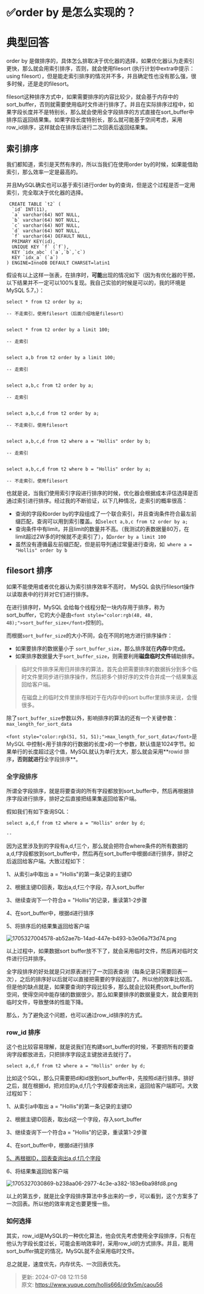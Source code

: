 # ✅order by 是怎么实现的？

# 典型回答


order by 是做排序的，具体怎么排取决于优化器的选择，如果优化器认为走索引更快，那么就会用索引排序，否则，就会使用filesort (执行计划中extra中提示：using filesort），但是能走索引排序的情况并不多，并且确定性也没有那么强，很多时候，还是走的filesort。



filesort这种排序方式中，如果需要排序的内容比较少，就会基于内存中的sort_buffer，否则就需要使用临时文件进行排序了。并且在实际排序过程中，如果字段长度并不是特别长，那么就会使用全字段排序的方式直接在sort_buffer中排序后返回结果集。如果字段长度特别长，那么就可能基于空间考虑，采用row_id排序，这样就会在排序后进行二次回表后返回结果集。



## 索引排序


我们都知道，索引是天然有序的，所以当我们在使用order by的时候，如果能借助索引，那么效率一定是最高的。



并且MySQL确实也可以基于索引进行order by的查询，但是这个过程是否一定用索引，完全取决于优化器的选择。



```plain
 CREATE TABLE `t2` (          
  `id` INT(11),
  `a` varchar(64) NOT NULL,                                                                                                                                                          
  `b` varchar(64) NOT NULL,                                                                                                                                                          
  `c` varchar(64) NOT NULL,                                                                                                                                                          
  `d` varchar(64) NOT NULL,                                                                                                                                                          
  `f` varchar(64) DEFAULT NULL,    
  PRIMARY KEY(id),
  UNIQUE KEY `f` (`f`),                                                                                                                                                              
  KEY `idx_abc` (`a`,`b`,`c`)         
  KEY `idx_a` (`a`)    
) ENGINE=InnoDB DEFAULT CHARSET=latin1
```



假设有以上这样一张表，在排序时，**可能**出现的情况如下（因为有优化器的干预，以下结果并不一定可以100%复现。我自己实验的时候是可以的，我的环境是MySQL 5.7，）：



```plain
select * from t2 order by a;

-- 不走索引，使用filesort（后面介绍啥是filesort）


select * from t2 order by a limit 100;

-- 走索引


select a,b from t2 order by a limit 100;

-- 走索引


select a,b,c from t2 order by a;

-- 走索引


select a,b,c,d from t2 order by a;

-- 不走索引，使用filesort


select a,b,c,d from t2 where a = "Hollis" order by b;

-- 走索引


select a,b,c,d from t2 where b = "Hollis" order by a;

-- 不走索引，使用filesort

```



也就是说，当我们使用索引字段进行排序的时候，优化器会根据成本评估选择是否通过索引进行排序。经过我的不断验证，以下几种情况，走索引的概率很高：



+ 查询的字段和order by的字段组成了一个联合索引，并且查询条件符合最左前缀匹配，查询可以用到索引覆盖。如`select a,b,c from t2 order by a;`
+ 查询条件中有limit，并且limit的数量并不高。（我测试的表数据量80万，在limit超过2W多的时候就不走索引了），如`order by a limit 100`
+ 虽然没有遵循最左前缀匹配，但是前导列通过常量进行查询，如` where a = "Hollis" order by b`



## filesort 排序


如果不能使用或者优化器认为索引排序效率不高时， MySQL 会执行filesort操作以读取表中的行并对它们进行排序。



在进行排序时，MySQL 会给每个线程分配一块内存用于排序，称为 sort_buffer，它的大小是由`<font style="color:rgb(48, 48, 48);">sort_buffer_size</font>`<font style="color:rgb(48, 48, 48);">控制的。</font>

<font style="color:rgb(48, 48, 48);"></font>

而根据`sort_buffer_size`的大小不同，会在不同的地方进行排序操作：

+ 如果要排序的数据量小于 `sort_buffer_size`，那么排序就在**内存**中完成。
+ 如果排序数据量大于`sort_buffer_size`，则需要利用**磁盘临时文件**辅助排序。



> 临时文件排序采用归并排序的算法，首先会把需要排序的数据拆分到多个临时文件里同步进行排序操作，然后把多个排好序的文件合并成一个结果集返回给客户端。
>
> 在磁盘上的临时文件里排序相对于在内存中的sort buffer里排序来说，会慢很多。
>



除了`sort_buffer_size`参数以外，影响排序的算法的还有一个关键参数：`max_length_for_sort_data`



`<font style="color:rgb(51, 51, 51);">max_length_for_sort_data</font>`<font style="color:rgb(51, 51, 51);">是 MySQL</font> 中控制<用于排序的行数据的长度>的一个参数，默认值是1024字节。如果单行的长度超过这个值，MySQL就认为单行太大，那么就会采用**<font style="color:rgb(51, 51, 51);">rowid 排序</font>**<font style="color:rgb(51, 51, 51);">，否则就进行</font>**<font style="color:rgb(51, 51, 51);">全字段排序</font>**<font style="color:rgb(51, 51, 51);">。</font>

<font style="color:rgb(51, 51, 51);"></font>

### <font style="color:rgb(51, 51, 51);">全字段排序</font>


所谓全字段排序，就是将要查询的所有字段都放到sort_buffer中，然后再根据排序字段进行排序，排好之后直接把结果集返回给客户端。



假如我们有如下查询SQL：



```plain
select a,d,f from t2 where a = "Hollis" order by d;

-- 
```



因为这里涉及到的字段有a,d,f三个，那么就会把符合where条件的所有数据的a,d,f字段都放到sort_buffer中，然后再在sort_buffer中根据d进行排序，排好之后返回给客户端。大致过程如下：



1、从索引a中取出 a = "Hollis"的第一条记录的主键ID

2、根据主键ID回表，取出a,d,f三个字段，存入sort_buffer

3、继续查询下一个符合a = "Hollis"的记录，重读第1-2步骤

4、在sort_buffer中，根据d进行排序

5、将排序后的结果集返回给客户端



![1705327004578-ab52ae7b-14ad-447e-b493-b3e06a7f3d74.png](./img/hMg1bHmT0-iqYq66/1705327004578-ab52ae7b-14ad-447e-b493-b3e06a7f3d74-950006.png)



以上过程中，如果数据sort buffer放不下了，就会采用临时文件，然后再对临时文件进行归并排序。



全字段排序的好处就是只对原表进行了一次回表查询（每条记录只需要回表一次），之后的排序好以后就可以直接把需要的字段返回了。所以他的效率比较高。但是他的缺点就是，如果要查询的字段比较多，那么就会比较耗费sort_buffer的空间，使得空间中能存储的数据很少。那么如果要排序的数据量变大，就会要用到临时文件，导致整体的性能下降。



那么，为了避免这个问题，也可以通过row_id排序的方式。



### row_id 排序


这个也比较容易理解，就是说我们在构建sort_buffer的时候，不要把所有的要查询字段都放进去，只把排序字段这主键放进去就行了。



```plain
select a,d,f from t2 where a = "Hollis" order by d;
```



比如这个SQL，那么只需要把d和id放到sort_buffer中，先按照d进行排序。排好之后，就在根据id，把对应的a,d,f几个字段都查询出来，返回给客户端即可。大致过程如下：



1、从索引a中取出 a = "Hollis"的第一条记录的主键ID

2、根据主键ID回表，取出d这一个字段，存入sort_buffer

3、继续查询下一个符合a = "Hollis"的记录，重读第1-2步骤

4、在sort_buffer中，根据d进行排序

<u>5、再根据ID，回表查询出a,d,f几个字段</u>

6、将结果集返回给客户端



![1705327030869-b238aa06-2977-4c3e-a382-183e6ba98fd8.png](./img/hMg1bHmT0-iqYq66/1705327030869-b238aa06-2977-4c3e-a382-183e6ba98fd8-390381.png)



以上的第五步，就是比全字段排序算法中多出来的一步，可以看到，这个方案多了一次回表。所以他的效率肯定也要更慢一些。



### 如何选择


其实，row_id是MySQL的一种优化算法，他会优先考虑使用全字段排序，只有在他认为字段长度过长，可能会影响效率时，采用row_id的方式排序。并且，能用sort_buffer搞定的情况，MySQL就不会采用临时文件。



总之就是，速度优先，内存优先、一次回表优先。  




> 更新: 2024-07-08 12:11:58  
> 原文: <https://www.yuque.com/hollis666/dr9x5m/caou56>